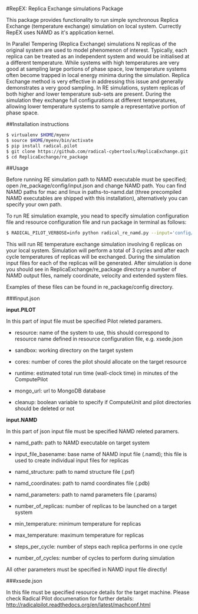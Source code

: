 #RepEX: Replica Exchange simulations Package

This package provides functionality to run simple synchronous Replica Exchange (temperature exchange) simulation on local system. Currectly RepEX uses NAMD as it's application kernel.   

In Parallel Tempering (Replica Exchange) simulations N replicas of the original system are used to model phenomenon of interest. Typically, each replica can be treated as an independent system and would be initialised at a different temperature. While systems with high temperatures are very good at  sampling large portions of phase space, low temperature systems often become trapped in local energy minima during the simulation. Replica Exchange method is very effective in addressing this issue and generally demonstrates a very good sampling. In RE simulations, system replicas of both higher and lower temperature sub-sets are present. During the simulation they exchange full configurations at different temperatures, allowing lower temperature systems to sample a representative portion of phase space.


##Installation instructions

```bash
$ virtualenv $HOME/myenv 
$ source $HOME/myenv/bin/activate 
$ pip install radical.pilot
$ git clone https://github.com/radical-cybertools/ReplicaExchange.git 
$ cd ReplicaExchange/re_package 
```

##Usage

Before running RE simulation path to NAMD executable must be specified; open /re_package/config/input.json and change NAMD path. You can find NAMD paths for mac and linux in paths-to-namd.dat (three precompiled NAMD executables are shipped with this installation), alternatively you can specify your own path.

To run RE simulation example, you nead to specify simulation configuration file and resource configuration file and run package in terminal as follows: 

```bash
$ RADICAL_PILOT_VERBOSE=info python radical_re_namd.py --input='config/input.json' --resource='config/xsede.json'
```

This will run RE temperature exchange simulation involving 6 replicas on your local system. Simulation will perform a total of 3 cycles and after each cycle temperatures of replicas will be exchanged. During the simulation input files for each of the replicas will be generated. After simulation is done you should see in ReplicaExchange/re_package directory a number of NAMD output files, namely coordinate, velocity and extended system files. 

Examples of these files can be found in re_package/config directory.  

###input.json 

**input.PILOT**

In this part of input file must be specified Pilot releted paramers. 

- resource: name of the system to use, this should correspond to resource name defined in resource configuration file, e.g. xsede.json  

- sandbox: working directory on the target system

- cores: number of cores the pilot should allocate on the target resource 

- runtime: estimated total run time (wall-clock time) in minutes of the ComputePilot

- mongo_url: url to MongoDB database

- cleanup: boolean variable to specify if ComputeUnit and pilot directories should be deleted or not  

**input.NAMD**

In this part of json input file must be specified NAMD releted paramers. 

- namd_path: path to NAMD executable on target system

- input_file_basename: base name of NAMD input file (.namd); this file is used to create individual input files for replicas 

- namd_structure: path to namd structure file (.psf)

- namd_coordinates: path to namd coordinates file (.pdb)

- namd_parameters: path to namd parameters file (.params) 

- number_of_replicas: number of replicas to be launched on a target system

- min_temperature: minimum temperature for replicas

- max_temperature: maximum temperature for replicas  

- steps_per_cycle: number of steps each replica performs in one cycle

- number_of_cycles: number of cycles to perform during simulation

All other parameters must be specified in NAMD input file directly!

###xsede.json 

In this file must be specified resource details for the target machine. Please check Radical Pilot documenation for further details: http://radicalpilot.readthedocs.org/en/latest/machconf.html 



